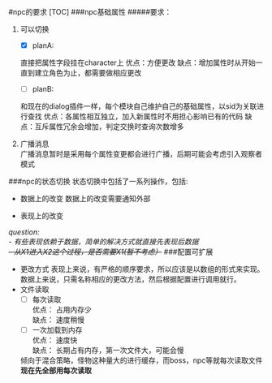 #npc的要求
[TOC]
###npc基础属性
#####要求：
1.	可以切换
	- [X]	planA:

	直接把属性字段挂在character上
	优点：方便更改
	缺点：增加属性时从开始一直到建立角色为止，都需要做相应更改
	- [ ]	planB:

	和现在的dialog插件一样，每个模块自己维护自己的基础属性，以sid为关联进行查找
	优点：各属性相互独立，加入新属性时不用担心影响已有的代码
	缺点：互斥属性冗余会增加，判定交换时查询次数增多

2.	广播消息  
	广播消息暂时是采用每个属性变更都会进行广播，后期可能会考虑引入观察者模式

###npc的状态切换
状态切换中包括了一系列操作，包括:

-	数据上的改变
	数据上的改变需要通知外部

-	表现上的改变

*question:*  
*-	有些表现依赖于数据，简单的解决方式就直接先表现后数据*  
~~*-	从X1进入X2这个过程，是否需要X1(暂不考虑）*~~
###配置可扩展

-	更改方式 
	表现上来说，有严格的顺序要求，所以应该是以数组的形式来实现。
	数据上来说，只需名称相应的更改方法，然后根据配置进行调用就行。
-	文件读取
	- [ ] 每次读取  
	优点： 占用内存少  
	缺点： 速度稍慢  
	- [ ] 一次加载到内存  
	优点： 速度快  
	缺点： 长期占有内存，第一次文件大，可能会慢  

	倾向于混合策略，怪物这种量大的进行缓存，而boss，npc等就每次读取文件  
	__现在先全部用每次读取__
